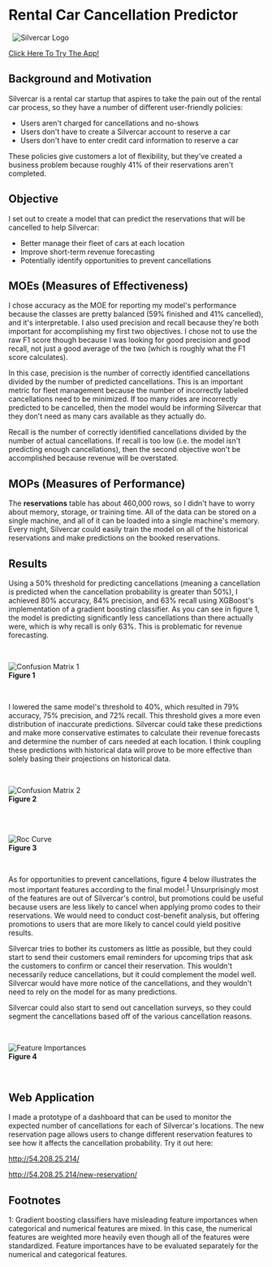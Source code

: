 # Rental Car Cancellation Predictor


&nbsp;
![Silvercar Logo](/images/silvercar_cars.jpg)
&nbsp;

[Click Here To Try The App!](http://54.208.25.214/)
<br>

## Background and Motivation

Silvercar is a rental car startup that aspires to take the pain out of the rental car process,
so they have a number of different user-friendly policies:

- Users aren't charged for cancellations and no-shows
- Users don't have to create a Silvercar account to reserve a car
- Users don't have to enter credit card information to reserve a car

These policies give customers a lot of flexibility, but they've created a business problem because
roughly 41% of their reservations aren't completed.


## Objective

I set out to create a model that can predict the reservations that will be cancelled to help Silvercar:
- Better manage their fleet of cars at each location
- Improve short-term revenue forecasting
- Potentially identify opportunities to prevent cancellations


## MOEs (Measures of Effectiveness)

I chose accuracy as the MOE for reporting my model's performance because the classes are pretty balanced
(59% finished and 41% cancelled), and it's interpretable. I also used precision and recall
because they're both important for accomplishing my first two objectives. I chose not to use the raw F1
score though because I was looking for good precision and good recall, not just a good average of the two
(which is roughly what the F1 score calculates).

In this case, precision is the number of correctly identified cancellations divided by the number of predicted cancellations.
This is an important metric for fleet management because the number of incorrectly labeled cancellations need
to be minimized. If too many rides are incorrectly predicted to be cancelled, then the model would be informing Silvercar
that they don't need as many cars available as they actually do.

Recall is the number of correctly identified cancellations divided by the number of actual cancellations. If recall is too low
(i.e. the model isn't predicting enough cancellations), then the second objective won't be accomplished because revenue
will be overstated.


## MOPs (Measures of Performance)

The **reservations** table has about 460,000 rows, so I didn't have to worry about memory, storage,
or training time. All of the data can be stored on a single machine, and all of it can be loaded into a single machine's
memory. Every night, Silvercar could easily train the model on all of the historical reservations and make predictions
on the booked reservations.


## Results

Using a 50% threshold for predicting cancellations (meaning a cancellation is predicted when the cancellation probability is greater than 50%),
I achieved 80% accuracy, 84% precision, and 63% recall using XGBoost's implementation of a gradient boosting classifier.
As you can see in figure 1, the model is predicting significantly less cancellations than there actually were, which is why
recall is only 63%. This is problematic for revenue forecasting.

&nbsp;

![Confusion Matrix 1](/images/confusion_matrix.png)<br>**Figure 1**

&nbsp;


I lowered the same model's threshold to 40%, which resulted in 79% accuracy, 75% precision, and 72% recall.
This threshold gives a more even distribution of inaccurate predictions. Silvercar could take these predictions
and make more conservative estimates to calculate their revenue forecasts and determine the number of cars needed
at each location. I think coupling these predictions with historical data will prove to be more effective than solely
basing their projections on historical data.

&nbsp;

![Confusion Matrix 2](/images/confusion_matrix2.png)<br>**Figure 2**

<br>
<br>

![Roc Curve](/images/roc_curve.png)<br>**Figure 3**

&nbsp;


As for opportunities to prevent cancellations, figure 4 below illustrates the most important features
according to the final model.<sup>[1](#footnote1)</sup> Unsurprisingly most of the features are out of Silvercar's control,
but promotions could be useful because users are less likely to cancel when applying promo codes
to their reservations. We would need to conduct cost-benefit analysis, but offering promotions to
users that are more likely to cancel could yield positive results.

Silvercar tries to bother its customers as little as possible, but they could start to send their
customers email reminders for upcoming trips that ask the customers to confirm or cancel their
reservation. This wouldn't necessarily reduce cancellations, but it could complement the model well.
Silvercar would have more notice of the cancellations, and they wouldn't need to rely on the model
for as many predictions.

Silvercar could also start to send out cancellation surveys, so they could segment the cancellations
based off of the various cancellation reasons.

&nbsp;

![Feature Importances](/images/feature_importances.png)<br>**Figure 4**

&nbsp;

## Web Application

I made a prototype of a dashboard that can be used to monitor the expected number of cancellations
for each of Silvercar's locations. The new reservation page allows users to change different reservation features
to see how it affects the cancellation probability. Try it out here:

http://54.208.25.214/

http://54.208.25.214/new-reservation/


## Footnotes

<a name="footnote1">1</a>: Gradient boosting classifiers have misleading feature importances when
categorical and numerical features are mixed. In this case, the numerical features are weighted more heavily
even though all of the features were standardized. Feature importances have to be evaluated separately for the
numerical and categorical features.
